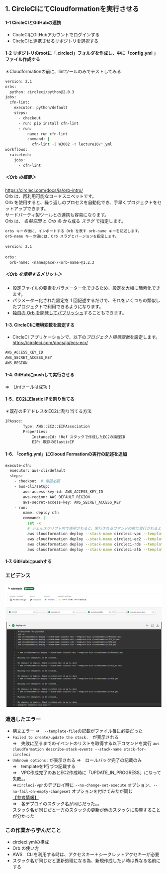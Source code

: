## 1. CircleCIにてCloudformationを実行させる ##
#### 1-1 CircleCIとGitHubの連携 ####
 - CircleCIにGitHubアカウントでログインする
 - CircleCIと連携させるリポジトリを選択する  
#### 1-2 リポジトリのrootに「.circleci」フォルダを作成し、中に「config.yml 」ファイル作成する ####
＊Cloudformationの前に、lintツールのみでテストしてみる
```bash
version: 2.1
orbs:
  python: circleci/python@2.0.3
jobs:
  cfn-lint:
    executor: python/default
    steps:
      - checkout
      - run: pip install cfn-lint
      - run:
          name: run cfn-lint
          command: |
            cfn-lint -i W3002 -t lecture10/*.yml
workflows:
  raisetech:
    jobs:
      - cfn-lint
```
##### ＜Orb の概要＞ #####
https://circleci.com/docs/ja/orb-intro/  
Orb は、再利用可能なコードスニペットです。  
Orb を使用すると、繰り返しのプロセスを自動化でき、手早くプロジェクトをセットアップできます。  
サードパーティ製ツールとの連携も容易になります。  
Orb は、 *名前空間* と *Orb 名* から成る *スラグ* で指定します。
```bash  
orbs キーの後に、インポートする Orb を表す orb-name キーを記述します。 
orb-name キーの値には、Orb スラグとバージョンを指定します。

version: 2.1

orbs:
  orb-name: <namespace>/<orb-name>@1.2.3
```

##### ＜Orb を使用するメリット＞ #####
- 設定ファイルの要素をパラメーター化できるため、設定を大幅に簡素化できます。
- パラメーター化された設定を 1 回記述するだけで、それをいくつもの類似したプロジェクトで利用できるようになります。
- [独自の Orb を開発してパブリッシュ](https://circleci.com/docs/ja/orb-author-intro/)することもできます。
#### 1-3. CircleCIに環境変数を設定する ####
- CircleCI アプリケーションで、以下の*プロジェクト環境変数*を設定します。
https://circleci.com/docs/ja/ecs-ecr/  
```bash  
AWS_ACCESS_KEY_ID
AWS_SECRET_ACCESS_KEY
AWS_REGION
```
#### 1-4. GitHubにpushして実行させる ####
 ⇒　Lintツールは成功！
#### 1-5．EC2にElastic IPを割り当てる  ####
  ＊既存のIPアドレスをEC2に割り当てる方法
```bash
IPAssoc:
        Type: AWS::EC2::EIPAssociation
        Properties:
            InstanceId: !Ref スタックで作成したEC2の論理ID
            EIP: 既存のElasticIP
```
#### 1-6. 「config.yml」にClooud Formationの実行の記述を追加 #### 
  ```bash  
execute-cfn:
    executor: aws-cli/default
    steps:
      - checkout  # 毎回必要 
      - aws-cli/setup:
          aws-access-key-id: AWS_ACCESS_KEY_ID
          aws-region: AWS_DEFAULT_REGION
          aws-secret-access-key: AWS_SECRET_ACCESS_KEY
      - run:
          name: deploy cfn
          command: |
            set -x  
            # シェルスクリプト内で使用されると、実行されるコマンドの前に実行されるようになる
            aws cloudformation deploy --stack-name circleci-vpc --template-file cloudformation/Network.yml
            aws cloudformation deploy --stack-name circleci-ec2 --template-file cloudformation/EC2_S3.yml
            aws cloudformation deploy --stack-name circleci-rds --template-file cloudformation/RDS.yml
            aws cloudformation deploy --stack-name circleci-alb --template-file cloudformation/ALB.yml
  ```
#### 1-7. GitHubにpushする ####

### エビデンス ###
![パイプライン](../images/Pipeline-success.png)
![CFn構築成功](../images/CFn-success.png)

### 遭遇したエラー ###
-  構文エラー
⇒　`--template-file`の記載がファイル毎に必要だった
- `Failed to create/update the stack.`　が表示される   
  ⇒　失敗に至るまでのイベントのリストを取得する以下コマンドを実行
  `aws cloudformation describe-stack-events --stack-name stack-for-circleci`  
- `Unknown options:` が表示される
⇒　ロールバック完了の記載のみ  
⇒　templateを1行づつ記載する  
⇒　VPC作成完了のあとEC2作成時に「UPDATE_IN_PROGRESS」になって失敗。。  
⇒`circleci-vpn`のデプロイ時に `--no-change-set-execute` オプション、`--no-fail-on-empty-changeset` オプションを付けてみたが同じ  
[【参考情報】](https://dev.classmethod.jp/articles/introducing-no-fail-on-empty-changeset-option-for-aws-serverless-application-model/)  
⇒　各デプロイのスタック名が同じだった。。  
スタック名が同じだと一方のスタックの更新が他のスタックに影響することが分かった

### この作業から学んだこと ###
* circleci.ymlの構成
* Orb の使い方
* AWS　CLIを利用する時は、アクセスキー＋シークレットアクセキーが必要
* スタック名が同じだと更新処理になる為、新規作成したい時は異なる名前にする